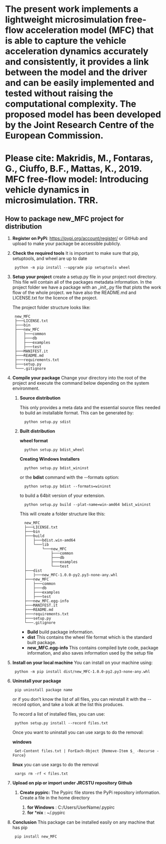 # The present work implements a lightweight microsimulation free-flow acceleration model (MFC) that is able to capture the vehicle acceleration dynamics accurately and consistently, it provides a link between the model and the driver and can be easily implemented and tested without raising the computational complexity. The proposed model has been developed by the Joint Research Centre of the European Commission. 

# Please cite: Makridis, M., Fontaras, G., Ciuffo, B.F., Mattas, K., 2019. MFC free-flow model: Introducing vehicle dynamics in microsimulation. TRR.

## How to package new_MFC project for distribution
<!--move them to CONTRIBUTING.md -->

1. **Register on PyPi**: https://pypi.org/account/register/ or GitHub and upload 
    to make your package be accessible publicly.
    
2. **Check the required tools**
    It is important to make sure that pip, setuptools, and wheel are up to date      
    
        python -m pip install --upgrade pip setuptools wheel
        
3. **Setup your project**
    create a setup.py file in your project root directory. This file will contain
    all of the packages metadata information. In the project folder we have
    a package with an \__init__.py file that plots the work flow of the whole 
    project. we have also the README.md and LICENSE.txt for the licence of the
    project.
    
    The project folder structure looks like: 
    
        new_MFC
        ├───LICENSE.txt
        ├───bin
        ├───new_MFC
        │   ├───common
        │   ├───db
        │   ├───examples
        │   ├───test
        ├───MANIFEST.it
        ├───README.md
        ├───requirements.txt
        ├───setup.py
        └───.gitignore

4. **Compile your package**
   Change your directory into the root of the project and execute the command below
   depending on the system environment.
   
   1. **Source distribution**
   
        This only provides a meta data and the essential source files needed 
        to build an installable format. This can be generated by:
        
            python setup.py sdist
   
   2. **Built distribution**
         
         **wheel format**
         
            python setup.py bdist_wheel
            
         **Creating Windows Installers**
            
            python setup.py bdist_wininst
            
         or the **bdist** command with the --formats option:
         
            python setup.py bdist --formats=wininst
            
         to build a 64bit version of your extension.
         
            python setup.py build --plat-name=win-amd64 bdist_wininst   
            
         This will create a folder structure like this:

            new_MFC
            ├───LICENSE.txt
            ├───bin
            ├───build
            │   ├───bdist.win-amd64
            │   └───lib
            │       └───new_MFC
            │           ├───common
            │           ├───db
            │           ├───examples
            │           └───test
            ├───dist
            │   ├───new_MFC-1.0.0-py2.py3-none-any.whl
            ├───new_MFC
            │   ├───common
            │   ├───db
            │   ├───examples
            │   ├───test
            ├───new_MFC.egg-info
            ├───MANIFEST.it
            ├───README.md
            ├───requirements.txt
            ├───setup.py
            └───.gitignore
            
         * **Build** build package information.
         * **dist** This contains the wheel file format which is the standard 
            built package.
         * **new_MFC.egg-info** This contains compiled byte code, package 
            information, and also saves information used by the setup file

5. **Install on your local machine**
    You can install on your machine using:
    
        python -m pip install dist/new_MFC-1.0.0-py2.py3-none-any.whl
        
6. **Uninstall your package**

        pip uninstall package name
        
   or if you don't know the list of all files, you can reinstall it with the
   --record option, and take a look at the list this produces.
   
   To record a list of installed files, you can use:
   
        python setup.py install --record files.txt
        
   Once you want to uninstall you can use xargs to do the removal:
   
   **windows**
   
        Get-Content files.txt | ForEach-Object {Remove-Item $_ -Recurse -Force}
        
   **linux** you can use xargs to do the removal
   
        xargs rm -rf < files.txt

7. **Upload on pip or import under JRCSTU repository Github**

    1. **Create pypirc:** The Pypirc file stores the PyPi repository information. 
    Create a file in the home directory
    
        1. **for Windows** :  C:/Users/UserName/.pypirc
        2. **for** ***nix** :   ~/.pypirc  

8. **Conclusion**
    This package can be installed easily on any machine that has pip
    
        pip install new_MFC 

[1]: https://ljvmiranda921.github.io/notebook/2018/06/21/precommits-using-black-and-flake8/
[2]: https://black.readthedocs.io/                   